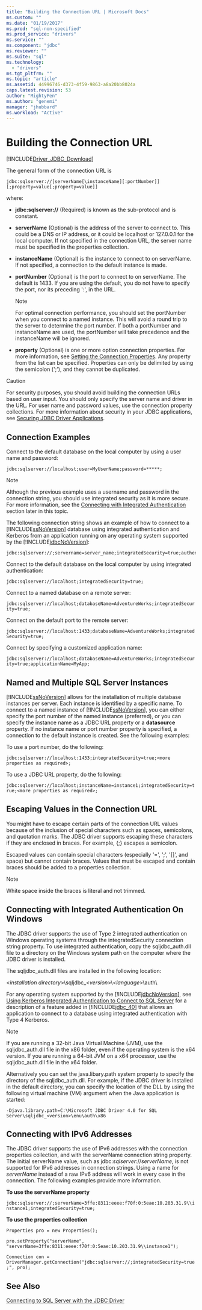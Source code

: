 ```yaml
---
title: "Building the Connection URL | Microsoft Docs"
ms.custom: ""
ms.date: "01/19/2017"
ms.prod: "sql-non-specified"
ms.prod_service: "drivers"
ms.service: ""
ms.component: "jdbc"
ms.reviewer: ""
ms.suite: "sql"
ms.technology: 
  - "drivers"
ms.tgt_pltfrm: ""
ms.topic: "article"
ms.assetid: 44996746-d373-4f59-9863-a8a20bb8024a
caps.latest.revision: 53
author: "MightyPen"
ms.author: "genemi"
manager: "jhubbard"
ms.workload: "Active"
---
```

# Building the Connection URL
[!INCLUDE[Driver_JDBC_Download](../../includes/driver_jdbc_download.md)]

  The general form of the connection URL is  
  
 `jdbc:sqlserver://[serverName[\instanceName][:portNumber]][;property=value[;property=value]]`  
  
 where:  
  
-   **jdbc:sqlserver://** (Required) is known as the sub-protocol and is constant.  
  
-   **serverName** (Optional) is the address of the server to connect to. This could be a DNS or IP address, or it could be localhost or 127.0.0.1 for the local computer. If not specified in the connection URL, the server name must be specified in the properties collection.  
  
-   **instanceName** (Optional) is the instance to connect to on serverName. If not specified, a connection to the default instance is made.  
  
-   **portNumber** (Optional) is the port to connect to on serverName. The default is 1433. If you are using the default, you do not have to specify the port, nor its preceding ':', in the URL.  
  
    > [!NOTE]  
    >  For optimal connection performance, you should set the portNumber when you connect to a named instance. This will avoid a round trip to the server to determine the port number. If both a portNumber and instanceName are used, the portNumber will take precedence and the instanceName will be ignored.  
  
-   **property** (Optional) is one or more option connection properties. For more information, see [Setting the Connection Properties](../../connect/jdbc/setting-the-connection-properties.md). Any property from the list can be specified. Properties can only be delimited by using the semicolon (';'), and they cannot be duplicated.  
  
> [!CAUTION]  
>  For security purposes, you should avoid building the connection URLs based on user input. You should only specify the server name and driver in the URL. For user name and password values, use the connection property collections. For more information about security in your JDBC applications, see [Securing JDBC Driver Applications](../../connect/jdbc/securing-jdbc-driver-applications.md).  
  
## Connection Examples  
 Connect to the default database on the local computer by using a user name and password:  
  
 `jdbc:sqlserver://localhost;user=MyUserName;password=*****;`  
  
> [!NOTE]  
>  Although the previous example uses a username and password in the connection string, you should use integrated security as it is more secure. For more information, see the [Connecting with Integrated Authentication](#Connectingintegrated) section later in this topic.  
  
 The following connection string shows an example of how to connect to a [!INCLUDE[ssNoVersion](../../includes/ssnoversion_md.md)] database using integrated authentication and Kerberos from an application running on any operating system supported by the [!INCLUDE[jdbcNoVersion](../../includes/jdbcnoversion_md.md)]:  
  
```  
jdbc:sqlserver://;servername=server_name;integratedSecurity=true;authenticationScheme=JavaKerberos  
```  
  
 Connect to the default database on the local computer by using integrated authentication:  
  
 `jdbc:sqlserver://localhost;integratedSecurity=true;`  
  
 Connect to a named database on a remote server:  
  
 `jdbc:sqlserver://localhost;databaseName=AdventureWorks;integratedSecurity=true;`  
  
 Connect on the default port to the remote server:  
  
 `jdbc:sqlserver://localhost:1433;databaseName=AdventureWorks;integratedSecurity=true;`  
  
 Connect by specifying a customized application name:  
  
 `jdbc:sqlserver://localhost;databaseName=AdventureWorks;integratedSecurity=true;applicationName=MyApp;`  
  
## Named and Multiple SQL Server Instances  
 [!INCLUDE[ssNoVersion](../../includes/ssnoversion_md.md)] allows for the installation of multiple database instances per server. Each instance is identified by a specific name. To connect to a named instance of [!INCLUDE[ssNoVersion](../../includes/ssnoversion_md.md)], you can either specify the port number of the named instance (preferred), or you can specify the instance name as a JDBC URL property or a **datasource** property. If no instance name or port number property is specified, a connection to the default instance is created. See the following examples:  
  
 To use a port number, do the following:  
  
 `jdbc:sqlserver://localhost:1433;integratedSecurity=true;<more properties as required>;`  
  
 To use a JDBC URL property, do the following:  
  
 `jdbc:sqlserver://localhost;instanceName=instance1;integratedSecurity=true;<more properties as required>;`  
  
## Escaping Values in the Connection URL  
 You might have to escape certain parts of the connection URL values because of the inclusion of special characters such as spaces, semicolons, and quotation marks. The JDBC driver supports escaping these characters if they are enclosed in braces. For example, {;} escapes a semicolon.  
  
 Escaped values can contain special characters (especially '=', ';', '[]', and space) but cannot contain braces. Values that must be escaped and contain braces should be added to a properties collection.  
  
> [!NOTE]  
>  White space inside the braces is literal and not trimmed.  
  
##  <a name="Connectingintegrated"></a> Connecting with Integrated Authentication On Windows  
 The JDBC driver supports the use of Type 2 integrated authentication on Windows operating systems through the integratedSecurity connection string property. To use integrated authentication, copy the sqljdbc_auth.dll file to a directory on the Windows system path on the computer where the JDBC driver is installed.  
  
 The sqljdbc_auth.dll files are installed in the following location:  
  
 \<*installation directory*>\sqljdbc_\<*version*>\\<*language*>\auth\  
  
 For any operating system supported by the [!INCLUDE[jdbcNoVersion](../../includes/jdbcnoversion_md.md)], see [Using Kerberos Integrated Authentication to Connect to SQL Server](../../connect/jdbc/using-kerberos-integrated-authentication-to-connect-to-sql-server.md) for a description of a feature added in [!INCLUDE[jdbc_40](../../includes/jdbc_40_md.md)] that allows an application to connect to a database using integrated authentication with Type 4 Kerberos.  
  
> [!NOTE]  
>  If you are running a 32-bit Java Virtual Machine (JVM), use the sqljdbc_auth.dll file in the x86 folder, even if the operating system is the x64 version. If you are running a 64-bit JVM on a x64 processor, use the sqljdbc_auth.dll file in the x64 folder.  
  
 Alternatively you can set the java.libary.path system property to specify the directory of the sqljdbc_auth.dll. For example, if the JDBC driver is installed in the default directory, you can specify the location of the DLL by using the following virtual machine (VM) argument when the Java application is started:  
  
 `-Djava.library.path=C:\Microsoft JDBC Driver 4.0 for SQL Server\sqljdbc_<version>\enu\auth\x86`  
  
## Connecting with IPv6 Addresses  
 The JDBC driver supports the use of IPv6 addresses with the connection properties collection, and with the serverName connection string property. The initial serverName value, such as jdbc:*sqlserver*://*serverName*, is not supported for IPv6 addresses in connection strings. Using a name for *serverName* instead of a raw IPv6 address will work in every case in the connection. The following examples provide more information.  
  
 **To use the serverName property**  
  
 `jdbc:sqlserver://;serverName=3ffe:8311:eeee:f70f:0:5eae:10.203.31.9\\instance1;integratedSecurity=true;`  
  
 **To use the properties collection**  
  
 `Properties pro = new Properties();`  
  
 `pro.setProperty("serverName", "serverName=3ffe:8311:eeee:f70f:0:5eae:10.203.31.9\\instance1");`  
  
 `Connection con = DriverManager.getConnection("jdbc:sqlserver://;integratedSecurity=true;", pro);`  
  
## See Also  
 [Connecting to SQL Server with the JDBC Driver](../../connect/jdbc/connecting-to-sql-server-with-the-jdbc-driver.md)  
  
  
